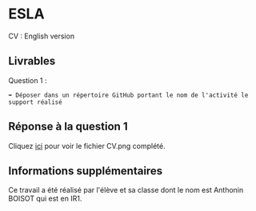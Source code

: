 # ESLA

CV : English version

## Livrables

Question 1 :

```
➡️ Déposer dans un répertoire GitHub portant le nom de l'activité le support réalisé
```

## Réponse à la question 1

Cliquez [ici](https://github.com/snir-2024/anthonin.boisot/blob/main/ESLA/CV/CV.png) pour voir le fichier CV.png complété.

## Informations supplémentaires

Ce travail a été réalisé par l'élève et sa classe dont le nom est Anthonin BOISOT qui est en IR1.
